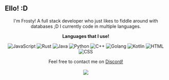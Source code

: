 <p align="center">
<h2>Ello! :D</h2>
<p align="center">I'm Frosty! A full stack developer who just likes to fiddle around with databases ;D I currently code in multiple languages.</p>

<p align="center">
<strong>Languages that I use!</strong>
<p align="center">
<img alt="JavaScript" src="https://img.shields.io/badge/javascript%20-%23323330.svg?&style=for-the-badge&logo=javascript&logoColor=%23F7DF1E"/> <img alt="Rust" src="https://img.shields.io/badge/rust-%23000000.svg?&style=for-the-badge&logo=rust&logoColor=red"/> <img alt="Java" src="https://img.shields.io/badge/java-%23ED8B00.svg?&style=for-the-badge&logo=java&logoColor=white"/> <img alt="Python" src="https://img.shields.io/badge/python%20-%2314354C.svg?&style=for-the-badge&logo=python&logoColor=white"/> <img alt="C++" src="https://img.shields.io/badge/C++%20-%23323330.svg?&logo=c%2B%2B&style=for-the-badge"/>
  <img alt="Golang" src="https://img.shields.io/badge/Golang%20-%23323330.svg?&style=for-the-badge&logo=go&logoColor=%23F7DF1E">
  <img alt="Kotlin" src="https://img.shields.io/badge/Kotlin%20-%23323330.svg?&style=for-the-badge&logo=kotlin&logoColor=%23F7DF1E">
    <img alt="HTML" src="https://img.shields.io/badge/CSS%20-%23323330.svg?&style=for-the-badge&logo=html&logoColor=%23F7DF1E">
    <img alt="CSS" src="https://img.shields.io/badge/HTML%20-%23323330.svg?&style=for-the-badge&logo=css&logoColor=%23F7DF1E">
</p>

<p align="center">
  Feel free to contact me on <a href="https://discord.com/users/805475713032650753">Discord!</a><br></br>
<a href="https://github-readme-stats.vercel.app/api?username=YaniCode&show_icons=true&theme=nord">
  <img align="center" src="https://github-readme-stats.vercel.app/api?username=FrostyTheDumDum&show_icons=true&theme=nord" />
</a><br></br>
</p>
